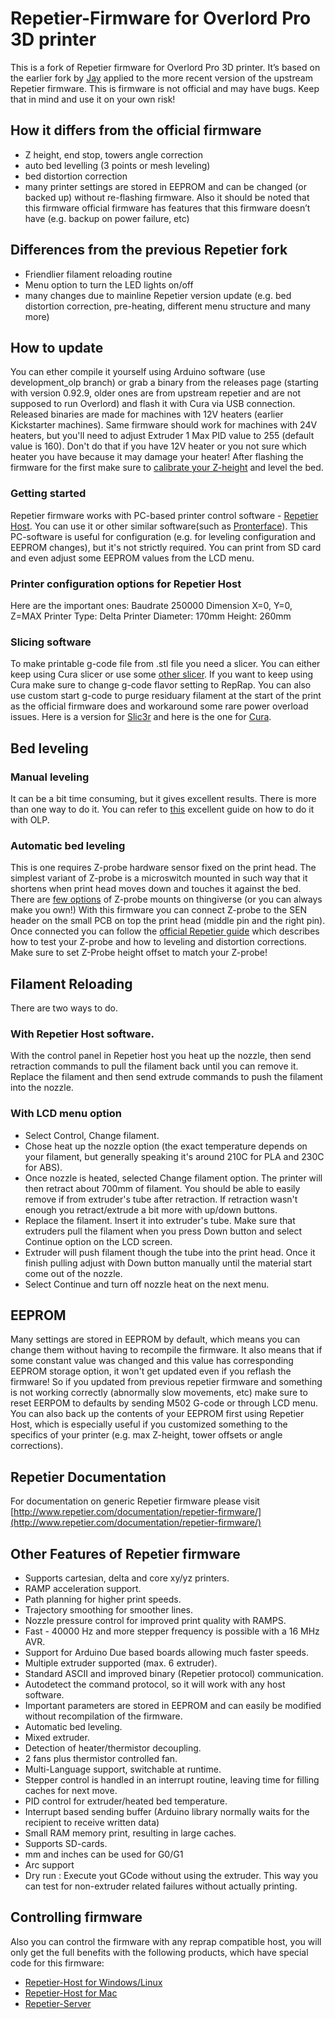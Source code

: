 # Repetier-Firmware for Overlord Pro 3D printer
This is a fork of Repetier firmware for Overlord Pro 3D printer. It’s based on the earlier fork by [Jay](https://github.com/jayz28/Repetier-Firmware-OLP) applied to the more recent version of the upstream Repetier firmware. This is firmware is not official and may have bugs. Keep that in mind and use it on your own risk!

## How it differs from the official firmware
* Z height, end stop, towers angle correction 
* auto bed levelling (3 points or mesh leveling)
* bed distortion correction
* many printer settings are stored in EEPROM and can be changed (or backed up) without re-flashing firmware.
Also it should be noted that this firmware  official firmware has features that this firmware doesn’t have (e.g. backup on power failure, etc)

## Differences from the previous Repetier fork
- Friendlier filament reloading routine
- Menu option to turn the LED lights on/off
- many changes due to mainline Repetier version update (e.g. bed distortion correction, pre-heating, different menu structure and many more)

## How to update
You can ether compile it yourself using Arduino software (use development_olp branch) or grab a binary from the releases page (starting with version 0.92.9, older ones are from upstream repetier and are not supposed to run Overlord) and flash it with Cura via USB connection. Released binaries are made for machines with 12V heaters (earlier Kickstarter machines). Same firmware should work for machines with 24V heaters, but you'll need to adjust Extruder 1 Max PID value to 255 (default value is 160). Don't do that if you have 12V heater or you not sure which heater you have because it may damage your heater!
After flashing the firmware for the first make sure to [calibrate your Z-height](http://www.dreammaker.cc/forum/viewtopic.php?f=6&t=163) and level the bed.

### Getting started
Repetier firmware works with PC-based printer control software - [Repetier Host](https://www.repetier.com/). You can use it or other similar software(such as [Pronterface](www.pronterface.com/)). This PC-software is useful for configuration (e.g. for leveling configuration and EEPROM changes), but it's not strictly required. You can print from SD card and even adjust some EEPROM values from the LCD menu.

### Printer configuration options for Repetier Host
Here are the important ones:
Baudrate 250000
Dimension X=0, Y=0, Z=MAX 
Printer Type: Delta Printer
Diameter: 170mm
Height: 260mm

### Slicing software
To make printable g-code file from .stl file you need a slicer. You can either keep using Cura slicer or use some [other slicer](http://slic3r.org/). If you want to keep using Cura make sure to change g-code flavor setting to RepRap. 
You can also use custom start g-code to purge residuary filament at the start of the print as the official firmware does and workaround some rare power overload issues. Here is a version for [Slic3r](https://github.com/mplatov/Repetier-Firmware/wiki/G-code-start-script-for-slic3r) and here is the one for [Cura](https://github.com/mplatov/Repetier-Firmware/wiki/G-code-start-script-for-Cura).

## Bed leveling

### Manual leveling
It can be a bit time consuming, but it gives excellent results. There is more than one way to do it. 
You can refer to [this](http://www.dreammaker.cc/forum/viewtopic.php?f=6&t=163) excellent guide on how to do it with OLP.

### Automatic bed leveling
This is one requires Z-probe hardware sensor fixed on the print head. The simplest variant of Z-probe is a microswitch mounted in such way that it shortens when print head moves down and touches it against the bed. There are [few options](https://www.thingiverse.com/search?q=z-probe+mount) of Z-probe mounts on thingiverse (or you can always make you own!) With this firmware you can connect Z-probe to the SEN header on the small PCB on top the print head (middle pin and the right pin). Once connected you can follow the [official Repetier guide](https://www.repetier.com/documentation/repetier-firmware/z-probing/) which describes how to test your Z-probe and how to leveling and distortion corrections. Make sure to set Z-Probe height offset to match your Z-probe!

## Filament Reloading 
There are two ways to do. 
### With Repetier Host software. 
With the control panel in Repetier host you heat up the nozzle, then send retraction commands to pull the filament back until you can remove it. Replace the filament and then send extrude commands to push the filament into the nozzle.

### With LCD menu option
* Select Control, Change filament. 
* Chose heat up the nozzle option (the exact temperature depends on your filament, but generally speaking it's around 210C for PLA and 230C for ABS). 
* Once nozzle is heated, selected Change filament option. The printer will then retract about 700mm of filament. You should be able to easily remove if from extruder's tube after retraction. If retraction wasn't enough you retract/extrude a bit more with up/down buttons.
* Replace the filament. Insert it into extruder's tube. Make sure that extruders pull the filament when you press Down button and select Continue option on the LCD screen.
* Extruder will push filament though the tube into the print head. Once it finish pulling adjust with Down button manually until the material start come out of the nozzle.
* Select Continue and turn off nozzle heat on the next menu.
 
## EEPROM
Many settings are stored in EEPROM by default, which means you can change them without having to recompile the firmware. It also means that if some constant value was changed and this value has corresponding EEPROM storage option, it won't get updated even if you reflash the firmware! So if you updated from previous repetier firmware and something is not working correctly (abnormally slow movements, etc) make sure to reset EERPOM to defaults by sending M502 G-code or through LCD menu. You can also back up the contents of your EEPROM first using Repetier Host, which is especially useful if you customized something to the specifics of your printer (e.g. max Z-height, tower offsets or angle corrections). 

## Repetier Documentation

For documentation on generic Repetier firmware please visit [http://www.repetier.com/documentation/repetier-firmware/](http://www.repetier.com/documentation/repetier-firmware/)


## Other Features of Repetier firmware

- Supports cartesian, delta and core xy/yz printers.
- RAMP acceleration support.
- Path planning for higher print speeds.
- Trajectory smoothing for smoother lines.
- Nozzle pressure control for improved print quality with RAMPS.
- Fast - 40000 Hz and more stepper frequency is possible with a 16 MHz AVR.
- Support for Arduino Due based boards allowing much faster speeds. 
- Multiple extruder supported (max. 6 extruder).
- Standard ASCII and improved binary (Repetier protocol) communication.
- Autodetect the command protocol, so it will work with any host software.
- Important parameters are stored in EEPROM and can easily be modified without
  recompilation of the firmware.
- Automatic bed leveling.
- Mixed extruder.
- Detection of heater/thermistor decoupling.
- 2 fans plus thermistor controlled fan.
- Multi-Language support, switchable at runtime.
- Stepper control is handled in an interrupt routine, leaving time for
  filling caches for next move.
- PID control for extruder/heated bed temperature.
- Interrupt based sending buffer (Arduino library normally waits for the
  recipient to receive written data)
- Small RAM memory print, resulting in large caches.
- Supports SD-cards.
- mm and inches can be used for G0/G1
- Arc support
- Dry run : Execute yout GCode without using the extruder. This way you can
  test for non-extruder related failures without actually printing.

## Controlling firmware

Also you can control the firmware with any reprap compatible host, you will only get
the full benefits with the following products, which have special code for this
firmware:

* [Repetier-Host for Windows/Linux](http://www.repetier.com/download/)
* [Repetier-Host for Mac](http://www.repetier.com/download/)
* [Repetier-Server](http://www.repetier.com/repetier-server-download/)

